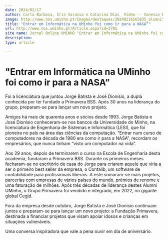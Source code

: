 ```yaml
---
date: 2024/02/17
author: Carla Barbosa, Íris Saraiva e Catarina Dias  Vídeo -- Vanessa Batista e Adriana Monteiro
image: http://www.nos.uminho.pt/Images/destaques/20240216165835_alumniYT.jpg
title: "Entrar em Informática na UMinho foi como ir para a NASA”"
url: http://www.nos.uminho.pt/Article.aspx?id=3701
site name: Jornal Online UMINHO "Entrar em Informática na UMinho foi como ir para a NASA”"
description: 
type: article

---
```

# "Entrar em Informática na UMinho foi como ir para a NASA”




Foi a licenciatura que juntou Jorge Batista e José Dionísio, a dupla conhecida por ter fundado a Primavera BSS. Após 30 anos na liderança do grupo, preparam-se para lançar um novo projeto.

Amigos há mais de quarenta anos e sócios desde 1993. Jorge Batista e José Dionísio conheceram-se nos bancos da Universidade do Minho, na licenciatura de Engenharia de Sistemas e Informática (LESI), que foi pioneira no país na área das ciências da computação. “Entrar num curso de computadores na década de 1980 era como ir para a NASA”, recordam os empresários, que nunca tinham “visto um computador na vida”.

Aos 29 anos, depois de terminarem o curso na Escola de Engenharia desta academia, fundaram a Primavera BSS. Durante os primeiros meses fecharam-se no escritório de casa do Jorge para criarem aquele que viria a ser o primeiro best seller da empresa, o Contalib, um software de contabilidade para profissionais liberais. A este somaram-se mais projetos, parcerias com empresas de vários países do mundo, prémios de renome e uma faturação de milhões. Após três décadas de liderança destes Alumni UMinho, o Grupo Primavera foi vendido e integrado, em 2022, no gigante global Cegid.

Fora da empresa desde outubro, Jorge Batista e José Dionísio continuam juntos e preparam-se para lançar um novo projeto: a Fundação Primavera, destinada a financiar projetos que visam apoiar idosos e crianças em situações vulneráveis.

Uma conversa inspiradora que vale a pena ouvir em dia de aniversário.
